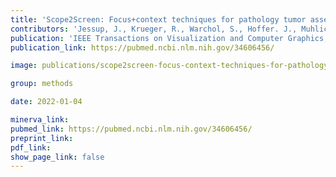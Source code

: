 ```yaml
---
title: 'Scope2Screen: Focus+context techniques for pathology tumor assessment in multivariate image data.'
contributors: 'Jessup, J., Krueger, R., Warchol, S., Hoffer. J., Muhlich, J.L., Ritch, C.C., Gaglia, G., Coy, S., Chen Y.-A., Lin J-.R., Santagata, S., Sorger, P.K., & Pfister, H. (2022).'
publication: 'IEEE Transactions on Visualization and Computer Graphics, 28(1), 259-269.'
publication_link: https://pubmed.ncbi.nlm.nih.gov/34606456/

image: publications/scope2screen-focus-context-techniques-for-pathology-tumor-assessment-in-multivariate-image-data.PNG

group: methods

date: 2022-01-04

minerva_link:
pubmed_link: https://pubmed.ncbi.nlm.nih.gov/34606456/
preprint_link:
pdf_link:
show_page_link: false
---
```

